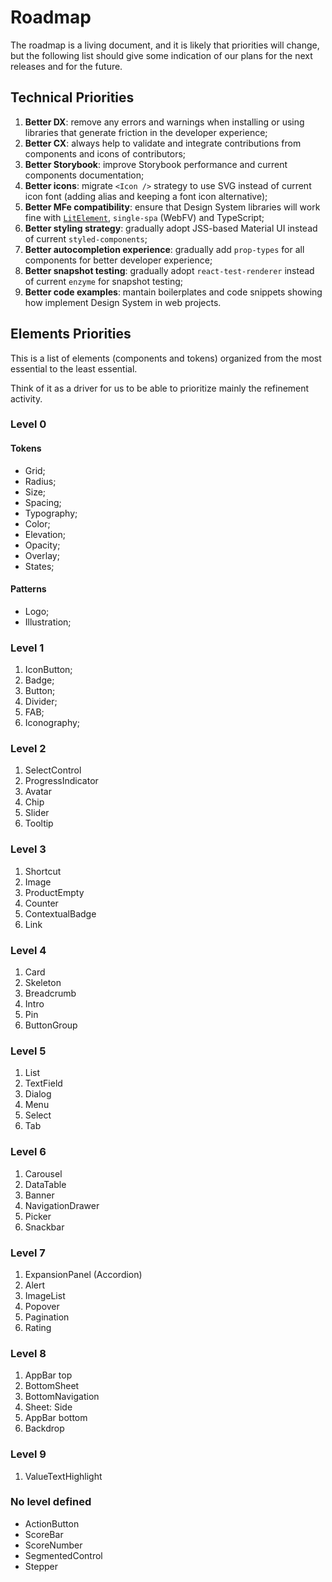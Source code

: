 # Roadmap

The roadmap is a living document, and it is likely that priorities will change,
but the following list should give some indication of our plans for the next releases and for the future.

## Technical Priorities

1. **Better DX**: remove any errors and warnings when installing or using libraries that generate friction in the developer experience;
2. **Better CX**: always help to validate and integrate contributions from components and icons of contributors;
3. **Better Storybook**: improve Storybook performance and current components documentation;
4. **Better icons**: migrate `<Icon />` strategy to use SVG instead of current icon font (adding alias and keeping a font icon alternative);
5. **Better MFe compatibility**: ensure that Design System libraries will work fine with [`LitElement`](https://github.com/PolymerLabs/lit-element-starter-ts/), `single-spa` (WebFV) and TypeScript;
6. **Better styling strategy**: gradually adopt JSS-based Material UI instead of current `styled-components`;
7. **Better autocompletion experience**: gradually add `prop-types` for all components for better developer experience;
8. **Better snapshot testing**: gradually adopt `react-test-renderer` instead of current `enzyme` for snapshot testing;
9. **Better code examples**: mantain boilerplates and code snippets showing how implement Design System in web projects.

## Elements Priorities

This is a list of elements (components and tokens) organized from the most essential to the least essential.

Think of it as a driver for us to be able to prioritize mainly the refinement activity.

### Level 0

#### Tokens

- Grid;
- Radius;
- Size;
- Spacing;
- Typography;
- Color;
- Elevation;
- Opacity;
- Overlay;
- States;

#### Patterns

- Logo;
- Illustration;

### Level 1

1. IconButton;
2. Badge;
3. Button;
4. Divider;
5. FAB;
6. Iconography;

### Level 2

1. SelectControl
2. ProgressIndicator
3. Avatar
4. Chip
5. Slider
6. Tooltip

### Level 3

1. Shortcut
2. Image
3. ProductEmpty
4. Counter
5. ContextualBadge
6. Link

### Level 4

1. Card
2. Skeleton
3. Breadcrumb
4. Intro
5. Pin
6. ButtonGroup

### Level 5

1. List
2. TextField
3. Dialog
4. Menu
5. Select
6. Tab

### Level 6

1. Carousel
2. DataTable
3. Banner
4. NavigationDrawer
5. Picker
6. Snackbar

### Level 7

1. ExpansionPanel (Accordion)
2. Alert
3. ImageList
4. Popover
5. Pagination
6. Rating

### Level 8

1. AppBar top
2. BottomSheet
3. BottomNavigation
4. Sheet: Side
5. AppBar bottom
6. Backdrop

### Level 9

1. ValueTextHighlight

### No level defined

* ActionButton
* ScoreBar
* ScoreNumber
* SegmentedControl
* Stepper
